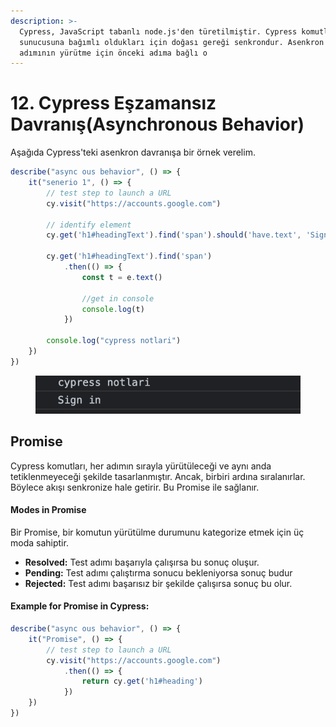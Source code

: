 ```yaml
---
description: >-
  Cypress, JavaScript tabanlı node.js'den türetilmiştir. Cypress komutları, node
  sunucusuna bağımlı oldukları için doğası gereği senkrondur. Asenkron akış test
  adımının yürütme için önceki adıma bağlı o
---
```


# 12. Cypress Eşzamansız Davranış(Asynchronous Behavior)

Aşağıda Cypress'teki asenkron davranışa bir örnek verelim.

```javascript
describe("async ous behavior", () => {
    it("senerio 1", () => {
        // test step to launch a URL
        cy.visit("https://accounts.google.com")
        
        // identify element
        cy.get('h1#headingText').find('span').should('have.text', 'Signin')
        
        cy.get('h1#headingText').find('span')
            .then(() => {
                const t = e.text()
                
                //get in console
                console.log(t)
            })
        
        console.log("cypress notlari")
    })
})
```

<figure><img src=".gitbook/assets/Screenshot 2023-02-21 at 09.10.43.png" alt=""><figcaption></figcaption></figure>

## Promise

Cypress komutları, her adımın sırayla yürütüleceği ve aynı anda tetiklenmeyeceği şekilde tasarlanmıştır. Ancak, birbiri ardına sıralanırlar. Böylece akışı senkronize hale getirir. Bu Promise ile sağlanır.



#### Modes in Promise

Bir Promise, bir komutun yürütülme durumunu kategorize etmek için üç moda sahiptir.

* **Resolved:** Test adımı başarıyla çalışırsa bu sonuç oluşur.
* **Pending:** Test adımı çalıştırma sonucu bekleniyorsa sonuç budur
* **Rejected:** Test adımı başarısız bir şekilde çalışırsa sonuç bu olur.

#### Example for Promise in Cypress:

```javascript
describe("async ous behavior", () => {
    it("Promise", () => {
        // test step to launch a URL
        cy.visit("https://accounts.google.com")
            .then(() => {
                return cy.get('h1#heading')
            })
    })
})
```
